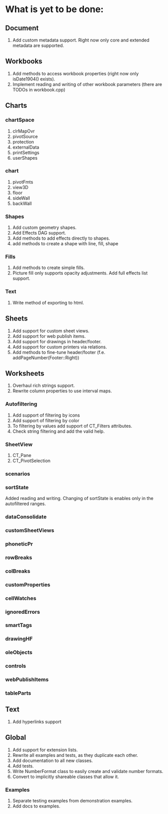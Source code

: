 
# What is yet to be done:

## Document

1. Add custom metadata support. Right now only core and extended metadata are supported.

## Workbooks

1. Add methods to access workbook properties (right now only isDate1904() exists).
2. Implement reading and writing of other workbook parameters (there are TODOs in workbook.cpp)

## Charts

### chartSpace

1. clrMapOvr
2. pivotSource
3. protection
4. externalData
5. printSettings
6. userShapes

### chart

1. pivotFmts
2. view3D
3. floor
4. sideWall
5. backWall

### Shapes

1. Add custom geometry shapes.
2. Add Effects DAG support.
3. Add methods to add effects directly to shapes.
4. add methods to create a shape with line, fill, shape

### Fills

1. Add methods to create simple fills.
2. Picture fill only supports opacity adjustments. Add full effects list support.

### Text 

1. Write method of exporting to html.

## Sheets

1. Add support for custom sheet views.
2. Add support for web publish items.
3. Add support for drawings in header/footer.
4. Add support for custom printers via relations.
5. Add methods to fine-tune header/footer (f.e. addPageNumber(Footer::Right))

## Worksheets

1. Overhaul rich strings support.
2. Rewrite column properties to use interval maps.

### Autofiltering

1. Add support of filtering by icons
2. Add support of filtering by color
3. To filtering by values add support of CT_Filters attributes.
4. Check string filtering and add the valid help.

### SheetView

1. CT_Pane
2. CT_PivotSelection

### scenarios

### sortState

Added reading and writing. Changing of sortState is enables only in the autofiltered ranges.

### dataConsolidate

### customSheetViews

### phoneticPr

### rowBreaks

### colBreaks

### customProperties

### cellWatches

### ignoredErrors

### smartTags

### drawingHF

### oleObjects

### controls

### webPublishItems

### tableParts

## Text

1. Add hyperlinks support


## Global

1. Add support for extension lists.
2. Rewrite all examples and tests, as they duplicate each other.
3. Add documentation to all new classes.
4. Add tests.
5. Write NumberFormat class to easily create and validate number formats.
6. Convert to implicitly shareable classes that allow it.

### Examples

1. Separate testing examples from demonstration examples.
2. Add docs to examples.
